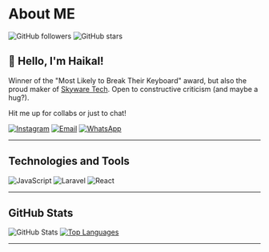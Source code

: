 # About ME

![GitHub followers](https://img.shields.io/github/followers/haikallfiqih?style=social)
![GitHub stars](https://img.shields.io/github/stars/haikallfiqih?style=social)

## 👋 Hello, I'm Haikal!

Winner of the "Most Likely to Break Their Keyboard" award, but also the proud maker of [Skyware Tech](mailto:withhaikal@gmail.com). Open to constructive criticism (and maybe a hug?).

Hit me up for collabs or just to chat!

[![Instagram](https://img.shields.io/badge/Instagram-%40haikallfiqih-ff69b4?style=for-the-badge&logo=instagram)](https://instagram.com/haikallfiqih)
[![Email](https://img.shields.io/badge/Email-withhaikal%40gmail.com-red?style=for-the-badge&logo=gmail)](mailto:withhaikal@gmail.com)
[![WhatsApp](https://img.shields.io/badge/WhatsApp-%2B6285959561535-25D366?style=for-the-badge&logo=whatsapp)](https://wa.me/6285959561535)


---
## Technologies and Tools

![JavaScript](https://img.shields.io/badge/JavaScript-%E2%9D%A4-yellow)
![Laravel](https://img.shields.io/badge/Laravel-%E2%9D%A4-red)
![React](https://img.shields.io/badge/React-%E2%9D%A4-blue)


---

## GitHub Stats

![GitHub Stats](https://github-readme-stats.vercel.app/api?username=haikallfiqih&show_icons=true&theme=vue) [![Top Languages](https://github-readme-stats.vercel.app/api/top-langs/?username=haikallfiqih&layout=compact)](https://github.com/haikallfiqih/github-readme-stats)

---




